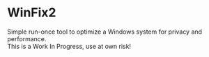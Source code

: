 # WinFix2

Simple run-once tool to optimize a Windows system for privacy and performance.  
This is a Work In Progress, use at own risk!  